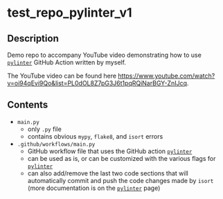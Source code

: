 # test_repo_pylinter_v1

## Description
Demo repo to accompany YouTube video demonstrating how to use [`pylinter`](https://github.com/marketplace/actions/pylinter) GitHub Action written by myself.

The YouTube video can be found here https://www.youtube.com/watch?v=oi94qEvi9Qo&list=PL0dOL8Z7pG3J6t1pqRQiNarBGY-ZnIJcq.

## Contents
* `main.py`
	* only `.py` file
	* contains obvious `mypy`, `flake8`, and `isort` errors
* `.github/workflows/main.py`
	* GitHub workflow file that uses the GitHub action [`pylinter`](https://github.com/marketplace/actions/pylinter)
	* can be used as is, or can be customized with the various flags for [`pylinter`](https://github.com/marketplace/actions/pylinter)
	* can also add/remove the last two code sections that will automatically commit and push the code changes made by `isort` (more documentation is on the [`pylinter`](https://github.com/marketplace/actions/pylinter) page)
